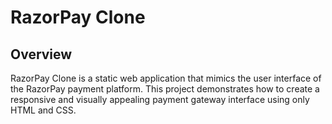 # RazorPay Clone

## Overview

RazorPay Clone is a static web application that mimics the user interface of the RazorPay payment platform. This project demonstrates how to create a responsive and visually appealing payment gateway interface using only HTML and CSS.